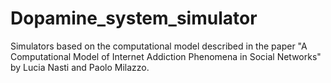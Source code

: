 # Dopamine_system_simulator
Simulators based on the computational model described in the paper "A Computational Model of Internet Addiction Phenomena in Social Networks" by Lucia Nasti and Paolo Milazzo.
